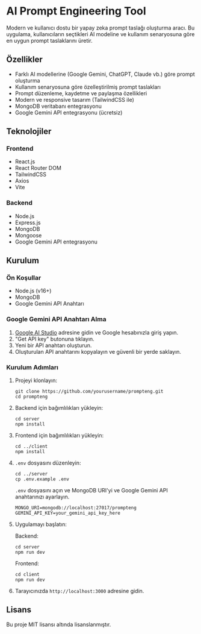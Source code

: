 # AI Prompt Engineering Tool

Modern ve kullanıcı dostu bir yapay zeka prompt taslağı oluşturma aracı. Bu uygulama, kullanıcıların seçtikleri AI modeline ve kullanım senaryosuna göre en uygun prompt taslaklarını üretir.

## Özellikler

- Farklı AI modellerine (Google Gemini, ChatGPT, Claude vb.) göre prompt oluşturma
- Kullanım senaryosuna göre özelleştirilmiş prompt taslakları
- Prompt düzenleme, kaydetme ve paylaşma özellikleri
- Modern ve responsive tasarım (TailwindCSS ile)
- MongoDB veritabanı entegrasyonu
- Google Gemini API entegrasyonu (ücretsiz)

## Teknolojiler

### Frontend
- React.js
- React Router DOM
- TailwindCSS
- Axios
- Vite

### Backend
- Node.js
- Express.js
- MongoDB
- Mongoose
- Google Gemini API entegrasyonu

## Kurulum

### Ön Koşullar
- Node.js (v16+)
- MongoDB
- Google Gemini API Anahtarı

### Google Gemini API Anahtarı Alma
1. [Google AI Studio](https://makersuite.google.com/app/apikey) adresine gidin ve Google hesabınızla giriş yapın.
2. "Get API key" butonuna tıklayın.
3. Yeni bir API anahtarı oluşturun.
4. Oluşturulan API anahtarını kopyalayın ve güvenli bir yerde saklayın.

### Kurulum Adımları

1. Projeyi klonlayın:
   ```
   git clone https://github.com/yourusername/prompteng.git
   cd prompteng
   ```

2. Backend için bağımlılıkları yükleyin:
   ```
   cd server
   npm install
   ```

3. Frontend için bağımlılıkları yükleyin:
   ```
   cd ../client
   npm install
   ```

4. `.env` dosyasını düzenleyin:
   ```
   cd ../server
   cp .env.example .env
   ```
   
   `.env` dosyasını açın ve MongoDB URI'yi ve Google Gemini API anahtarınızı ayarlayın.
   ```
   MONGO_URI=mongodb://localhost:27017/prompteng
   GEMINI_API_KEY=your_gemini_api_key_here
   ```

5. Uygulamayı başlatın:
   
   Backend:
   ```
   cd server
   npm run dev
   ```

   Frontend:
   ```
   cd client
   npm run dev
   ```

6. Tarayıcınızda `http://localhost:3000` adresine gidin.

## Lisans

Bu proje MIT lisansı altında lisanslanmıştır. 
